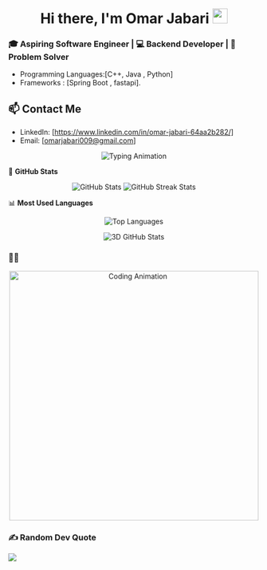 <h1 align="center">Hi there, I'm Omar Jabari <img src="https://media.giphy.com/media/hvRJCLFzcasrR4ia7z/giphy.gif" width="30px"></h1>

### 🎓 Aspiring Software Engineer | 💻 Backend Developer | 🧩 Problem Solver

- Programming Languages:[C++, Java , Python]
- Frameworks : [Spring Boot , fastapi].
## 📫 Contact Me

- LinkedIn: [https://www.linkedin.com/in/omar-jabari-64aa2b282/]
- Email: [omarjabari009@gmail.com]

<p align="center">
  <img src="https://readme-typing-svg.herokuapp.com?font=Fira+Code&size=25&duration=4000&pause=1000&color=FF5733&width=600&lines=Hi+There!+I'm+Omar+Jabari;Backend+Developer!;400%2B+Problems+Solved+on+Codeforces;Passionate+About+Clean+Code+%26+APIs" alt="Typing Animation" />
</p>


🌟 **GitHub Stats**

<p align="center"> <img src="https://github-readme-stats.vercel.app/api?username=omarjabari007&show_icons=true&theme=radical" alt="GitHub Stats" /> <img src="https://github-readme-streak-stats.herokuapp.com/?user=omarjabari007&theme=radical" alt="GitHub Streak Stats" /> </p>


📊 **Most Used Languages**
<p align="center"> <img src="https://github-readme-stats.vercel.app/api/top-langs/?username=omarjabari007&layout=compact&theme=radical" alt="Top Languages" /> </p>

<p align="center">
  <img src="https://github-readme-stats.vercel.app/api?username=omarjabari007&show_icons=true&theme=radical&hide_border=true" alt="3D GitHub Stats" />
</p>


### 👨‍💻 
<p align="center"> <img src="https://media.giphy.com/media/13HgwGsXF0aiGY/giphy.gif" width="500" alt="Coding Animation" /> </p>

### ✍️ Random Dev Quote
![](https://quotes-github-readme.vercel.app/api?type=horizontal&theme=radical)



